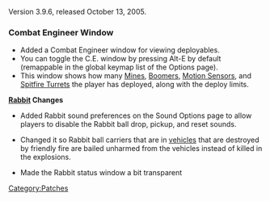Version 3.9.6, released October 13, 2005.

### Combat Engineer Window

- Added a Combat Engineer window for viewing deployables.
- You can toggle the C.E. window by pressing Alt-E by default
  (remappable in the global keymap list of the Options page).
- This window shows how many [Mines](ACE.md#Mine "wikilink"),
  [Boomers](ACE.md#Boomer "wikilink"), [Motion
  Sensors](ACE.md#Motion_Sensor "wikilink"), and [Spitfire
  Turrets](ACE.md#Spitfire_Turret "wikilink") the player has deployed,
  along with the deploy limits.

**[Rabbit](Rabbit.md "wikilink") Changes**

- Added Rabbit sound preferences on the Sound Options page to allow
  players to disable the Rabbit ball drop, pickup, and reset sounds.

<!-- -->

- Changed it so Rabbit ball carriers that are in
  [vehicles](vehicle.md "wikilink") that are destroyed by friendly fire
  are bailed unharmed from the vehicles instead of killed in the
  explosions.

<!-- -->

- Made the Rabbit status window a bit transparent

[Category:Patches](Category:Patches.md "wikilink")
